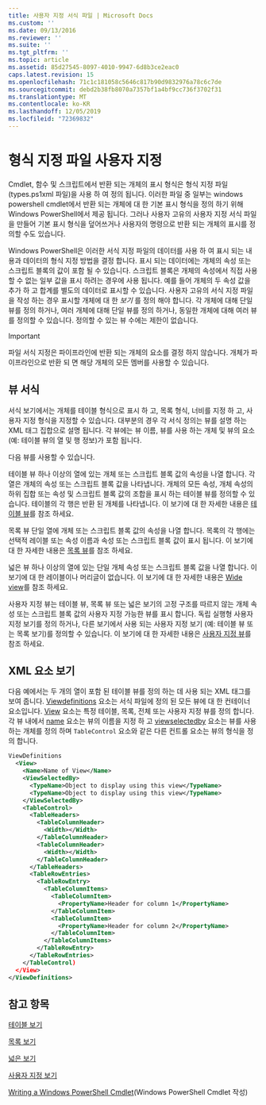 ```yaml
---
title: 사용자 지정 서식 파일 | Microsoft Docs
ms.custom: ''
ms.date: 09/13/2016
ms.reviewer: ''
ms.suite: ''
ms.tgt_pltfrm: ''
ms.topic: article
ms.assetid: 85d27545-8097-4010-9947-6d8b3ce2eac0
caps.latest.revision: 15
ms.openlocfilehash: 71c1c181058c5646c817b90d9832976a78c6c7de
ms.sourcegitcommit: debd2b38fb8070a7357bf1a4bf9cc736f3702f31
ms.translationtype: MT
ms.contentlocale: ko-KR
ms.lasthandoff: 12/05/2019
ms.locfileid: "72369832"
---
```

# <a name="custom-formatting-files"></a>형식 지정 파일 사용자 지정

Cmdlet, 함수 및 스크립트에서 반환 되는 개체의 표시 형식은 형식 지정 파일 (types.ps1xml 파일)을 사용 하 여 정의 됩니다. 이러한 파일 중 일부는 windows powershell cmdlet에서 반환 되는 개체에 대 한 기본 표시 형식을 정의 하기 위해 Windows PowerShell에서 제공 됩니다. 그러나 사용자 고유의 사용자 지정 서식 파일을 만들어 기본 표시 형식을 덮어쓰거나 사용자의 명령으로 반환 되는 개체의 표시를 정의할 수도 있습니다.

Windows PowerShell은 이러한 서식 지정 파일의 데이터를 사용 하 여 표시 되는 내용과 데이터의 형식 지정 방법을 결정 합니다. 표시 되는 데이터에는 개체의 속성 또는 스크립트 블록의 값이 포함 될 수 있습니다.  스크립트 블록은 개체의 속성에서 직접 사용할 수 없는 일부 값을 표시 하려는 경우에 사용 됩니다. 예를 들어 개체의 두 속성 값을 추가 하 고 합계를 별도의 데이터로 표시할 수 있습니다. 사용자 고유의 서식 지정 파일을 작성 하는 경우 표시할 개체에 대 한 *보기* 를 정의 해야 합니다. 각 개체에 대해 단일 뷰를 정의 하거나, 여러 개체에 대해 단일 뷰를 정의 하거나, 동일한 개체에 대해 여러 뷰를 정의할 수 있습니다. 정의할 수 있는 뷰 수에는 제한이 없습니다.

> [!IMPORTANT]
> 파일 서식 지정은 파이프라인에 반환 되는 개체의 요소를 결정 하지 않습니다. 개체가 파이프라인으로 반환 되 면 해당 개체의 모든 멤버를 사용할 수 있습니다.

## <a name="format-views"></a>뷰 서식

서식 보기에서는 개체를 테이블 형식으로 표시 하 고, 목록 형식, 너비를 지정 하 고, 사용자 지정 형식을 지정할 수 있습니다. 대부분의 경우 각 서식 정의는 뷰를 설명 하는 XML 태그 집합으로 설명 됩니다. 각 뷰에는 뷰 이름, 뷰를 사용 하는 개체 및 뷰의 요소 (예: 테이블 뷰의 열 및 행 정보)가 포함 됩니다.

다음 뷰를 사용할 수 있습니다.

테이블 뷰 하나 이상의 열에 있는 개체 또는 스크립트 블록 값의 속성을 나열 합니다. 각 열은 개체의 속성 또는 스크립트 블록 값을 나타냅니다. 개체의 모든 속성, 개체 속성의 하위 집합 또는 속성 및 스크립트 블록 값의 조합을 표시 하는 테이블 뷰를 정의할 수 있습니다. 테이블의 각 행은 반환 된 개체를 나타냅니다. 이 보기에 대 한 자세한 내용은 [테이블 뷰](../format/creating-a-table-view.md)를 참조 하세요.

목록 뷰 단일 열에 개체 또는 스크립트 블록 값의 속성을 나열 합니다. 목록의 각 행에는 선택적 레이블 또는 속성 이름과 속성 또는 스크립트 블록 값이 표시 됩니다. 이 보기에 대 한 자세한 내용은 [목록 뷰](../format/creating-a-list-view.md)를 참조 하세요.

넓은 뷰 하나 이상의 열에 있는 단일 개체 속성 또는 스크립트 블록 값을 나열 합니다. 이 보기에 대 한 레이블이나 머리글이 없습니다. 이 보기에 대 한 자세한 내용은 [Wide view](../format/creating-a-wide-view.md)를 참조 하세요.

사용자 지정 뷰는 테이블 뷰, 목록 뷰 또는 넓은 보기의 고정 구조를 따르지 않는 개체 속성 또는 스크립트 블록 값의 사용자 지정 가능한 뷰를 표시 합니다. 독립 실행형 사용자 지정 보기를 정의 하거나, 다른 보기에서 사용 되는 사용자 지정 보기 (예: 테이블 뷰 또는 목록 보기)를 정의할 수 있습니다. 이 보기에 대 한 자세한 내용은 [사용자 지정 뷰](../format/creating-custom-controls.md)를 참조 하세요.

## <a name="view-xml-elements"></a>XML 요소 보기

다음 예에서는 두 개의 열이 포함 된 테이블 뷰를 정의 하는 데 사용 되는 XML 태그를 보여 줍니다. [Viewdefinitions](../format/viewdefinitions-element-format.md) 요소는 서식 파일에 정의 된 모든 뷰에 대 한 컨테이너 요소입니다. [View](../format/view-element-format.md) 요소는 특정 테이블, 목록, 전체 또는 사용자 지정 뷰를 정의 합니다. 각 뷰 내에서 [name](../format/name-element-for-view-format.md) 요소는 뷰의 이름을 지정 하 고 [viewselectedby](../format/viewselectedby-element-format.md) 요소는 뷰를 사용 하는 개체를 정의 하며 `TableControl` 요소와 같은 다른 컨트롤 요소는 뷰의 형식을 정의 합니다.

```xml
ViewDefinitions
  <View>
    <Name>Name of View</Name>
    <ViewSelectedBy>
      <TypeName>Object to display using this view</TypeName>
      <TypeName>Object to display using this view</TypeName>
    </ViewSelectedBy>
    <TableControl>
      <TableHeaders>
        <TableColumnHeader>
          <Width></Width>
        </TableColumnHeader>
        <TableColumnHeader>
          <Width></Width>
        </TableColumnHeader>
      </TableHeaders>
      <TableRowEntries>
        <TableRowEntry>
          <TableColumnItems>
            <TableColumnItem>
              <PropertyName>Header for column 1</PropertyName>
            </TableColumnItem>
            <TableColumnItem>
              <PropertyName>Header for column 2</PropertyName>
            </TableColumnItem>
          </TableColumnItems>
        </TableRowEntry>
      </TableRowEntries>
    </TableControl)
  </View>
</ViewDefinitions>

```

## <a name="see-also"></a>참고 항목

[테이블 보기](../format/creating-a-table-view.md)

[목록 보기](../format/creating-a-list-view.md)

[넓은 보기](../format/creating-a-wide-view.md)

[사용자 지정 보기](../format/creating-custom-controls.md)

[Writing a Windows PowerShell Cmdlet](./writing-a-windows-powershell-cmdlet.md)(Windows PowerShell Cmdlet 작성)
